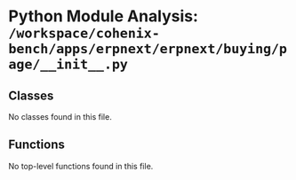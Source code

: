 # Python Module Analysis: `/workspace/cohenix-bench/apps/erpnext/erpnext/buying/page/__init__.py`

## Classes

No classes found in this file.


## Functions

No top-level functions found in this file.
